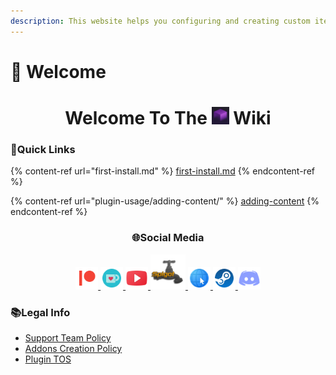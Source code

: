 ```yaml
---
description: This website helps you configuring and creating custom items for my plugin
---
```


# 👋 Welcome

<!-- Welcome Text -->
<div align="center">
<h1>Welcome To The <img src=".readme-assets/logo_32x32.png" width="28"> Wiki
</h1>
</div>

### 💠Quick Links

{% content-ref url="first-install.md" %}
[first-install.md](first-install.md)
{% endcontent-ref %}

{% content-ref url="plugin-usage/adding-content/" %}
[adding-content](plugin-usage/adding-content/)
{% endcontent-ref %}

<div align="center">
<h3>🌐Social Media</h3>
<!-- Contact Me -->
<p>
    <a href="http://patreon.com/lonedev">
    <img alt="patreon" title="patreon" 
    src=".readme-assets/Patreon.png" width="36"/>
    </a>
    <a href="http://a.devs.beer/kofi">
    <img alt="Ko-fi" title="Ko-fi" 
    src=".readme-assets/Ko-Fi.png" width="36"/>
    </a>
    <a href="http://youtube.com/lonedev">
    <img alt="YouTube" title="YouTube" 
    src=".readme-assets/Youtube.png" width="36"/>
    <a href="https://thefourcraft.com">
    <img alt="SpigotMC" title="SpigotMC" 
    src=".readme-assets/SpigotMC.png" width="56"/>
    </a>
    <a href="https://www.matteodev.it/">
    <img alt="Website" title="Website" 
    src=".readme-assets/Internet.png" width="36"/>
    </a>
    <a href="https://store.steampowered.com/developer/LoneDev/">
    <img alt="Steam Developer Page" title="Steam Developer Page" 
    src=".readme-assets/Steam.png" width="36"/>
    </a>
    <a href="https://discord.gg/4dfnpUK">
    <img alt="Discord" title="Discord" 
    src=".readme-assets/Discord.png" width="36"/>
    </a>
</p>

</div>

### 📚Legal Info

* [Support Team Policy](legal/support-team-policy.md)
* [Addons Creation Policy](legal/addon-creation-policy.md)
* [Plugin TOS](legal/tos.md)
